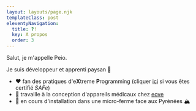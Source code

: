 ```yaml
---
layout: layouts/page.njk
templateClass: post
eleventyNavigation:
  title: ?!
  key: A propos
  order: 3
---
```


Salut, je m'appelle Peio.

Je suis développeur et apprenti paysan 🌱

 - ❤️ fan des pratiques d'e**X**treme **P**rogramming (cliquer [ici](https://agilequittersmanifesto.org/) si vous êtes certifié *SAFe*)
 - 🔨 travaille à la conception d'appareils médicaux chez [eove](http://eove.fr)
 - 🌱 en cours d'installation dans une micro-ferme face aux Pyrénées 🏔️



